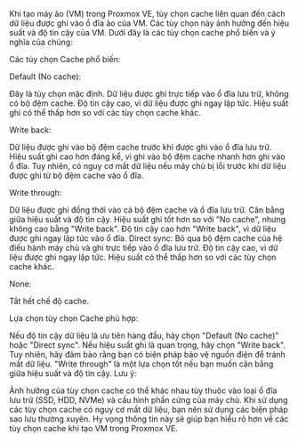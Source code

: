 
Khi tạo máy ảo (VM) trong Proxmox VE, tùy chọn cache liên quan đến cách dữ liệu được ghi vào ổ đĩa ảo của VM. Các tùy chọn này ảnh hưởng đến hiệu suất và độ tin cậy của VM. Dưới đây là các tùy chọn cache phổ biến và ý nghĩa của chúng:

Các tùy chọn Cache phổ biến:

Default (No cache):

Đây là tùy chọn mặc định.
Dữ liệu được ghi trực tiếp vào ổ đĩa lưu trữ, không có bộ đệm cache.
Độ tin cậy cao, vì dữ liệu được ghi ngay lập tức.
Hiệu suất ghi có thể thấp hơn so với các tùy chọn cache khác.

Write back:

Dữ liệu được ghi vào bộ đệm cache trước khi được ghi vào ổ đĩa lưu trữ.
Hiệu suất ghi cao hơn đáng kể, vì ghi vào bộ đệm cache nhanh hơn ghi vào ổ đĩa.
Tuy nhiên, có nguy cơ mất dữ liệu nếu máy chủ bị lỗi trước khi dữ liệu được ghi từ bộ đệm cache vào ổ đĩa.

Write through:

Dữ liệu được ghi đồng thời vào cả bộ đệm cache và ổ đĩa lưu trữ.
Cân bằng giữa hiệu suất và độ tin cậy.
Hiệu suất ghi tốt hơn so với "No cache", nhưng không cao bằng "Write back".
Độ tin cậy cao hơn "Write back", vì dữ liệu được ghi ngay lập tức vào ổ đĩa.
Direct sync:
Bỏ qua bộ đệm cache của hệ điều hành máy chủ và ghi trực tiếp vào ổ đĩa lưu trữ.
Độ tin cậy cao, vì dữ liệu được ghi ngay lập tức.
Hiệu suất có thể thấp hơn so với các tùy chọn cache khác.

None:

Tắt hết chế độ cache.

Lựa chọn tùy chọn Cache phù hợp:

Nếu độ tin cậy dữ liệu là ưu tiên hàng đầu, hãy chọn "Default (No cache)" hoặc "Direct sync".
Nếu hiệu suất ghi là quan trọng, hãy chọn "Write back". Tuy nhiên, hãy đảm bảo rằng bạn có biện pháp bảo vệ nguồn điện để tránh mất dữ liệu.
"Write through" là một lựa chọn tốt nếu bạn muốn cân bằng giữa hiệu suất và độ tin cậy.
Lưu ý:

Ảnh hưởng của tùy chọn cache có thể khác nhau tùy thuộc vào loại ổ đĩa lưu trữ (SSD, HDD, NVMe) và cấu hình phần cứng của máy chủ.
Khi sử dụng các tùy chọn cache có nguy cơ mất dữ liệu, bạn nên sử dụng các biện pháp sao lưu thường xuyên.
Hy vọng thông tin này sẽ giúp bạn hiểu rõ hơn về các tùy chọn cache khi tạo VM trong Proxmox VE.